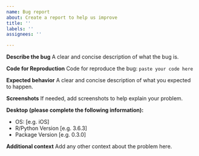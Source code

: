 ```yaml
---
name: Bug report
about: Create a report to help us improve
title: ''
labels: ''
assignees: ''

---
```


**Describe the bug**
A clear and concise description of what the bug is.

**Code for Reproduction**
Code for reproduce the bug:
`
paste your code here
`

**Expected behavior**
A clear and concise description of what you expected to happen.

**Screenshots**
If needed, add screenshots to help explain your problem.

**Desktop (please complete the following information):**
 - OS: [e.g. iOS]
 - R/Python Version [e.g. 3.6.3]
 - Package Version [e.g. 0.3.0]

**Additional context**
Add any other context about the problem here.
